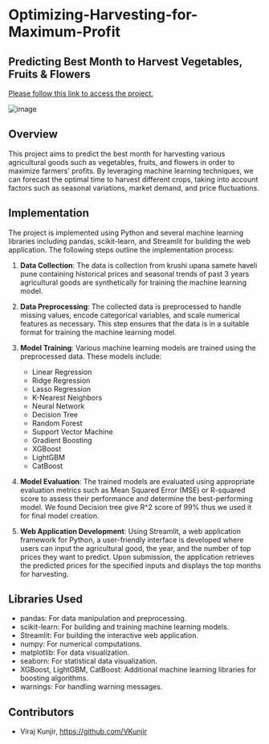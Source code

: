 # Optimizing-Harvesting-for-Maximum-Profit
## Predicting Best Month to Harvest Vegetables, Fruits & Flowers

[Please follow this link to access the project.](https://optimizing-harvesting-for-maximum-profit-3zr7oqsgj7dbmfqkereyk.streamlit.app/)

![image](https://github.com/VKunjir/Optimizing-Harvesting-for-Maximum-Profit/assets/98226339/df4e9287-0398-4a8b-99bf-e3ab24623885)



## Overview
This project aims to predict the best month for harvesting various agricultural goods such as vegetables, fruits, and flowers in order to maximize farmers' profits. By leveraging machine learning techniques, we can forecast the optimal time to harvest different crops, taking into account factors such as seasonal variations, market demand, and price fluctuations.

## Implementation
The project is implemented using Python and several machine learning libraries including pandas, scikit-learn, and Streamlit for building the web application. The following steps outline the implementation process:

1. **Data Collection**: The data is collection from krushi upana samete haveli pune containing historical prices and seasonal trends of past 3 years agricultural goods are synthetically for training the machine learning model.

2. **Data Preprocessing**: The collected data is preprocessed to handle missing values, encode categorical variables, and scale numerical features as necessary. This step ensures that the data is in a suitable format for training the machine learning model.

3. **Model Training**: Various machine learning models are trained using the preprocessed data. These models include:
    - Linear Regression
    - Ridge Regression
    - Lasso Regression
    - K-Nearest Neighbors
    - Neural Network
    - Decision Tree
    - Random Forest
    - Support Vector Machine
    - Gradient Boosting
    - XGBoost
    - LightGBM
    - CatBoost

4. **Model Evaluation**: The trained models are evaluated using appropriate evaluation metrics such as Mean Squared Error (MSE) or R-squared score to assess their performance and determine the best-performing model. We found Decision tree give R^2 score of 99% thus we used it for final model creation.

5. **Web Application Development**: Using Streamlit, a web application framework for Python, a user-friendly interface is developed where users can input the agricultural good, the year, and the number of top prices they want to predict. Upon submission, the application retrieves the predicted prices for the specified inputs and displays the top months for harvesting.


## Libraries Used
- pandas: For data manipulation and preprocessing.
- scikit-learn: For building and training machine learning models.
- Streamlit: For building the interactive web application.
- numpy: For numerical computations.
- matplotlib: For data visualization.
- seaborn: For statistical data visualization.
- XGBoost, LightGBM, CatBoost: Additional machine learning libraries for boosting algorithms.
- warnings: For handling warning messages.

## Contributors
- Viraj Kunjir, https://github.com/VKunjir


